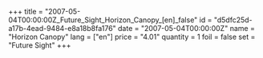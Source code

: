 +++
title = "2007-05-04T00:00:00Z_Future_Sight_Horizon_Canopy_[en]_false"
id = "d5dfc25d-a17b-4ead-9484-e8a18b8fa176"
date = "2007-05-04T00:00:00Z"
name = "Horizon Canopy"
lang = ["en"]
price = "4.01"
quantity = 1
foil = false
set = "Future Sight"
+++
